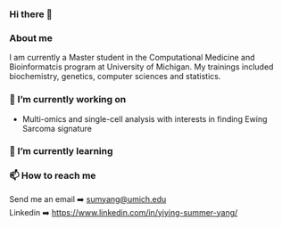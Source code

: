 ### Hi there 👋   

### About me   
I am currently a Master student in the Computational Medicine and Bioinformatcis program at University of Michigan. My trainings included biochemistry, genetics, computer sciences and statistics.   

### 🔭 I’m currently working on   
- Multi-omics and single-cell analysis with interests in finding Ewing Sarcoma signature   

### 🌱 I’m currently learning   

### 📫 How to reach me    
Send me an email ➡️ sumyang@umich.edu   
Linkedin ➡️ https://www.linkedin.com/in/yiying-summer-yang/

<!--
**SummerYYY96/SummerYYY96** is a ✨ _special_ ✨ repository because its `README.md` (this file) appears on your GitHub profile.

Here are some ideas to get you started:

- 🔭 I’m currently working on ...
- 🌱 I’m currently learning ...
- 👯 I’m looking to collaborate on ...
- 🤔 I’m looking for help with ...
- 💬 Ask me about ...
- 📫 How to reach me: ...
- 😄 Pronouns: ...
- ⚡ Fun fact: ...
-->

